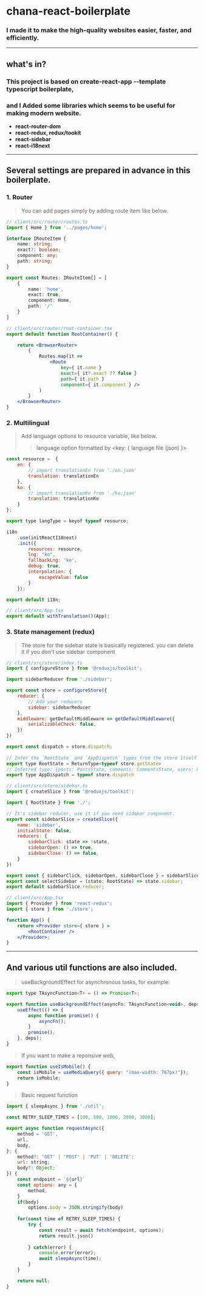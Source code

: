 # chana-react-boilerplate

### I made it to make the high-quality websites easier, faster, and efficiently.

***

## **what's in?**
### This project is based on create-react-app --template typescript boilerplate,
### and I Added **some libraries** which seems to be useful for making modern website.
+ **react-router-dom**
+ **react-redux, redux/tookit**
+ **react-sidebar**
+ **react-i18next**

***
## **Several settings are prepared in advance in this boilerplate.**
### 1. **Router**
> You can add pages simply by adding route item like below.
```typescript
// client/src/router/routes.ts
import { Home } from '../pages/home';

interface IRouteItem {
    name: string;
    exact?: boolean;
    component: any;
    path: string;
}

export const Routes: IRouteItem[] = [
    {
        name: 'home',
        exact: true,
        component: Home,
        path: '/'
    }
]
```
```jsx
// client/src/router/root-container.tsx
export default function RootContainer() {

    return <BrowserRouter>
        {
            Routes.map(it => 
                <Route 
                    key={ it.name } 
                    exact={ it?.exact ?? false } 
                    path={ it.path } 
                    component={ it.component } />
            )
        }
    </BrowserRouter>
}
```
### 2. **Multilingual**
> Add language options to resource variable, like below. 
>> language option formatted by <key: { language file (json) }>
```javascript
const resource =  {
    en: {
        // import translationEn from './en.json'
        translation: translationEn
    },
    ko: {
        // import translationKo from './ko.json'
        translation: translationKo
    }
};

export type langType = keyof typeof resource;

i18n
    .use(initReactI18next)
    .init({
        resources: resource,
        lng: "ko",
        fallbackLng: 'ko',
        debug: true,
        interpolation: {
            escapeValue: false
        }
    });

export default i18n;
```
```javascript
// client/src/App.tsx
export default withTranslation()(App);
```
### 3. **State management (redux)**
> The store for the sidebar state is basically registered. you can delete it if you don't use sidebar component
```javascript
// client/src/store/index.ts
import { configureStore } from '@reduxjs/toolkit';

import sidebarReducer from './sidebar';

export const store = configureStore({
    reducer: {
        // Add your reducers
        sidebar: sidebarReducer
    },
    middleware: getDefaultMiddleware => getDefaultMiddleware({
        serializableCheck: false,
    })
})

export const dispatch = store.dispatch;
  
// Infer the `RootState` and `AppDispatch` types from the store itself
export type RootState = ReturnType<typeof store.getState>
// Inferred type: {posts: PostsState, comments: CommentsState, users: UsersState}
export type AppDispatch = typeof store.dispatch
```
```javascript
// client/src/store/sidebar.ts
import { createSlice } from '@reduxjs/toolkit';

import { RootState } from './';

// It's sidebar reducer, use it if you need sidebar component.
export const sidebarSlice = createSlice({
    name: 'sidebar',
    initialState: false,
    reducers: {
        sidebarClick: state => !state,
        sidebarOpen: () => true,
        sidebarClose: () => false,
    }
})

export const { sidebarClick, sidebarOpen, sidebarClose } = sidebarSlice.actions;
export const selectSidebar = (state: RootState) => state.sidebar;
export default sidebarSlice.reducer;
```
```jsx
// client/src/App.tsx
import { Provider } from 'react-redux';
import { store } from './store';

function App() {
    return <Provider store={ store } >            
        <RootContainer />
    </Provider>;
}
```
***
## **And various util functions are also included.**
> useBackgroundEffect for asynchronous tasks, for example:
```javascript
export type TAsyncFunction<T> = () => Promise<T>;

export function useBackgroundEffect(asyncFn: TAsyncFunction<void>, deps: DependencyList) {
    useEffect(() => {
        async function promise() {
            asyncFn();
        }
        promise();
    }, deps);
}
```
> If you want to make a reponsive web,
```javascript
export function useIsMobile() {
    const isMobile = useMediaQuery({ query: "(max-width: 767px)"});
    return isMobile;
}
```
> Basic request function
```javascript
import { sleepAsync } from './util';

const RETRY_SLEEP_TIMES = [100, 500, 1000, 2000, 3000];

export async function requestAsync({
    method = 'GET',
    url,
    body,
}: {
    method?: 'GET' | 'POST' | 'PUT' | 'DELETE';
    url: string;
    body?: Object;
}) {
    const endpoint = `${url}`
    const options: any = {
        method,
    }
    if(body)
        options.body = JSON.stringify(body)
    
    for(const time of RETRY_SLEEP_TIMES) {
        try {
            const result = await fetch(endpoint, options);
            return result.json()
    
        } catch(error) {
            console.error(error);
            await sleepAsync(time);
        }
    }

    return null;
}
```